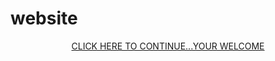 # website








<p style= "text-align: center"><a href= "index page.html">CLICK HERE TO CONTINUE...YOUR WELCOME</a></p>

